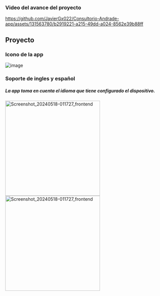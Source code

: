 ### Video del avance del proyecto

https://github.com/JavierGx022/Consultorio-Andrade-app/assets/131563780/b2919221-a215-49dd-a024-8562e39b88ff


## Proyecto

### Icono de la app
![image](https://github.com/JavierGx022/Consultorio-Andrade-app/assets/131563780/9ccdf5d3-040c-457f-9de6-8d85258d1eff)


### Soporte de ingles y español
##### La app toma en cuenta el idioma que tiene configurado el dispositivo.
<img src="https://github.com/JavierGx022/Consultorio-Andrade-app/assets/131563780/ad6409dd-b242-4a38-be06-73e8a02ec815" alt="Screenshot_20240518-011727_frontend" width="300">
<img src="https://github.com/JavierGx022/Consultorio-Andrade-app/assets/131563780/45d3bf02-45cd-43a2-b5d2-eb10eec86c97" alt="Screenshot_20240518-011727_frontend" width="300">








